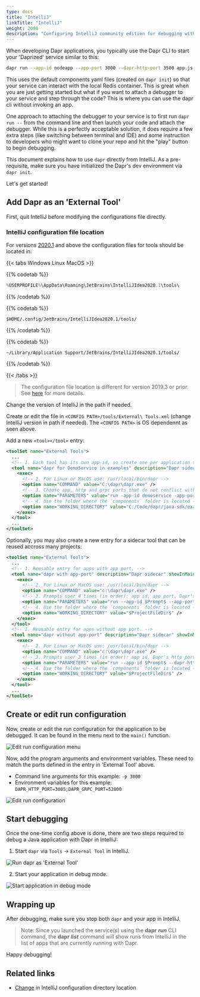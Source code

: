 ```yaml
---
type: docs
title: "IntelliJ"
linkTitle: "IntelliJ"
weight: 2000
description: "Configuring IntelliJ community edition for debugging with Dapr"
---
```


When developing Dapr applications, you typically use the Dapr CLI to start your 'Daprized' service similar to this:

```bash
dapr run --app-id nodeapp --app-port 3000 --dapr-http-port 3500 app.js
```

This uses the default components yaml files (created on `dapr init`) so that your service can interact with the local Redis container. This is great when you are just getting started but what if you want to attach a debugger to your service and step through the code? This is where you can use the dapr cli without invoking an app.


One approach to attaching the debugger to your service is to first run `dapr run --` from the command line and then launch your code and attach the debugger. While this is a perfectly acceptable solution, it does require a few extra steps (like switching between terminal and IDE) and some instruction to developers who might want to clone your repo and hit the "play" button to begin debugging.

This document explains how to use `dapr` directly from IntelliJ. As a pre-requisite, make sure you have initialized the Dapr's dev environment via `dapr init`.

Let's get started!

## Add Dapr as an 'External Tool'

First, quit IntelliJ before modifying the configurations file directly.

### IntelliJ configuration file location
For versions [2020.1](https://www.jetbrains.com/help/idea/2020.1/tuning-the-ide.html#config-directory) and above the configuration files for tools should be located in:

{{< tabs Windows Linux  MacOS >}}

{{% codetab %}}

```powershell
%USERPROFILE%\AppData\Roaming\JetBrains\IntelliJIdea2020.1\tools\
``` 
{{% /codetab %}}


{{% codetab %}}
 ```shell
 $HOME/.config/JetBrains/IntelliJIdea2020.1/tools/
 ```
{{% /codetab %}}


{{% codetab %}}
```shell
~/Library/Application Support/JetBrains/IntelliJIdea2020.1/tools/
``` 
{{% /codetab %}}


{{< /tabs >}}

> The configuration file location is different for version 2019.3 or prior. See [here](https://www.jetbrains.com/help/idea/2019.3/tuning-the-ide.html#config-directory) for more details.

Change the version of IntelliJ in the path if needed.

Create or edit the file in `<CONFIG PATH>/tools/External\ Tools.xml` (change IntelliJ version in path if needed). The `<CONFIG PATH>` is OS dependennt as seen above.

Add a new `<tool></tool>` entry:

```xml
<toolSet name="External Tools">
  ...
  <!-- 1. Each tool has its own app-id, so create one per application to be debugged -->
  <tool name="dapr for DemoService in examples" description="Dapr sidecar" showInMainMenu="false" showInEditor="false" showInProject="false" showInSearchPopup="false" disabled="false" useConsole="true" showConsoleOnStdOut="true" showConsoleOnStdErr="true" synchronizeAfterRun="true">
    <exec>
      <!-- 2. For Linux or MacOS use: /usr/local/bin/dapr -->
      <option name="COMMAND" value="C:\dapr\dapr.exe" />
      <!-- 3. Choose app, http and grpc ports that do not conflict with other daprd command entries (placement address should not change). -->
      <option name="PARAMETERS" value="run -app-id demoservice -app-port 3000 -dapr-http-port 3005 -dapr-grpc-port 52000" />
      <!-- 4. Use the folder where the `components` folder is located -->
      <option name="WORKING_DIRECTORY" value="C:/Code/dapr/java-sdk/examples" />
    </exec>
  </tool>
  ...
</toolSet>
```

Optionally, you may also create a new entry for a sidecar tool that can be reused accross many projects:

```xml
<toolSet name="External Tools">
  ...
  <!-- 1. Reusable entry for apps with app port. -->
  <tool name="dapr with app-port" description="Dapr sidecar" showInMainMenu="false" showInEditor="false" showInProject="false" showInSearchPopup="false" disabled="false" useConsole="true" showConsoleOnStdOut="true" showConsoleOnStdErr="true" synchronizeAfterRun="true">
    <exec>
      <!-- 2. For Linux or MacOS use: /usr/local/bin/dapr -->
      <option name="COMMAND" value="c:\dapr\dapr.exe" />
      <!-- 3. Prompts user 4 times (in order): app id, app port, Dapr's http port, Dapr's grpc port. -->
      <option name="PARAMETERS" value="run --app-id $Prompt$ --app-port $Prompt$ --dapr-http-port $Prompt$ --dapr-grpc-port $Prompt$" />
      <!-- 4. Use the folder where the `components` folder is located -->
      <option name="WORKING_DIRECTORY" value="$ProjectFileDir$" />
    </exec>
  </tool>
  <!-- 1. Reusable entry for apps without app port. -->
  <tool name="dapr without app-port" description="Dapr sidecar" showInMainMenu="false" showInEditor="false" showInProject="false" showInSearchPopup="false" disabled="false" useConsole="true" showConsoleOnStdOut="true" showConsoleOnStdErr="true" synchronizeAfterRun="true">
    <exec>
      <!-- 2. For Linux or MacOS use: /usr/local/bin/dapr -->
      <option name="COMMAND" value="c:\dapr\dapr.exe" />
      <!-- 3. Prompts user 3 times (in order): app id, Dapr's http port, Dapr's grpc port. -->
      <option name="PARAMETERS" value="run --app-id $Prompt$ --dapr-http-port $Prompt$ --dapr-grpc-port $Prompt$" />
      <!-- 4. Use the folder where the `components` folder is located -->
      <option name="WORKING_DIRECTORY" value="$ProjectFileDir$" />
    </exec>
  </tool>
  ...
</toolSet>
```

## Create or edit run configuration

Now, create or edit the run configuration for the application to be debugged. It can be found in the menu next to the `main()` function.

![Edit run configuration menu](/images/intellij_debug_menu.png)

Now, add the program arguments and environment variables. These need to match the ports defined in the entry in 'External Tool' above.

* Command line arguments for this example: `-p 3000`
* Environment variables for this example: `DAPR_HTTP_PORT=3005;DAPR_GRPC_PORT=52000`

![Edit run configuration](/images/intellij_edit_run_configuration.png)

## Start debugging

Once the one-time config above is done, there are two steps required to debug a Java application with Dapr in IntelliJ:

1. Start `dapr` via `Tools` -> `External Tool` in IntelliJ.

![Run dapr as 'External Tool'](/images/intellij_start_dapr.png)

2. Start your application in debug mode.

![Start application in debug mode](/images/intellij_debug_app.png)

## Wrapping up

After debugging, make sure you stop both `dapr` and your app in IntelliJ.

>Note: Since you launched the service(s) using the **dapr** ***run*** CLI command, the **dapr** ***list*** command will show runs from IntelliJ in the list of apps that are currently running with Dapr.

Happy debugging!

## Related links

<!-- IGNORE_LINKS -->
- [Change](https://intellij-support.jetbrains.com/hc/en-us/articles/206544519-Directories-used-by-the-IDE-to-store-settings-caches-plugins-and-logs) in IntelliJ configuration directory location
<!-- END_IGNORE -->